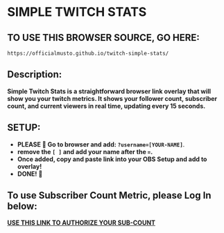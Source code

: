 # SIMPLE TWITCH STATS

## TO USE THIS BROWSER SOURCE, GO HERE:
`https://officialmusto.github.io/twitch-simple-stats/`

## Description:
**Simple Twitch Stats is a straightforward browser link overlay that will show you your twitch metrics. It shows your follower count, subscriber count, and current viewers in real time, updating every 15 seconds.**


## SETUP:
- **PLEASE 🚨 Go to browser and add: `?username=[YOUR-NAME]`**.
- **remove the `[ ]` and add your name after the `=`.**
- **Once added, copy and paste link into your OBS Setup and add to overlay!**
- **DONE! 🤩**


## **To use Subscriber Count Metric, please Log In below:**

**[USE THIS LINK TO AUTHORIZE YOUR SUB-COUNT](https://decapi.me/auth/twitch?redirect=subcount&scopes=channel:read:subscriptions+user:read:email)**